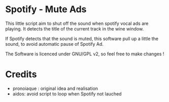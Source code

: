 Spotify - Mute Ads
====================

This little script aim to shut off the sound when spotify vocal ads are playing. 
It detects the title of the current track in the wine window.

If Spotify detects that the sound is muted, this software pull up a little the sound, 
to avoid automatic pause of Spotify Ad.

The Software is licenced under GNU/GPL v2, so feel free to make changes !

Credits
========

- pronoiaque : original idea and realisation
- aidos: avoid script to loop when Spotify not lauched
